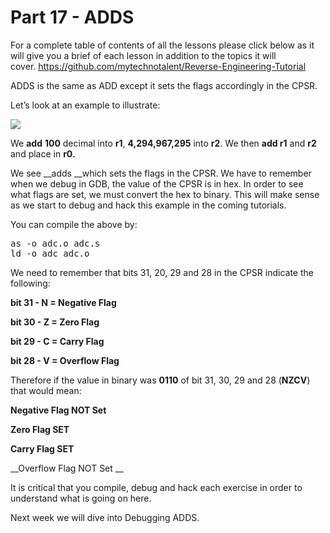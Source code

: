# Part 17 - ADDS

For a complete table of contents of all the lessons please click below as it will give you a brief of each lesson in addition to the topics it will cover.&nbsp;https://github.com/mytechnotalent/Reverse-Engineering-Tutorial

ADDS is the same as ADD except it sets the flags accordingly in the CPSR.

Let’s look at an example to illustrate:

<div class="slate-resizable-image-embed slate-image-embed__resize-full-width"><img src="https://media-exp1.licdn.com/dms/image/C4E12AQFD3TOMO8WqXQ/article-inline_image-shrink_1000_1488/0/1520241718373?e=1614211200&amp;v=beta&amp;t=ptVf0I35SbNxRENxAm8818_AK7FOEbhUcyWNTDvmxmA"/></div>

We __add__ __100__ decimal into __r1__, __4,294,967,295__ into __r2__. We then __add r1__ and __r2__ and place in __r0.__

We see __adds __which sets the flags in the CPSR. We have to remember when we debug in GDB, the value of the CPSR is in hex. In order to see what flags are set, we must convert the hex to binary. This will make sense as we start to debug and hack this example in the coming tutorials.

You can compile the above by:

<pre spellcheck="false">as -o adc.o adc.s
ld -o adc adc.o
</pre>

We need to remember that bits 31, 20, 29 and 28 in the CPSR indicate the following:

__bit 31 - N = Negative Flag__

__bit 30 - Z = Zero Flag__

__bit 29 - C = Carry Flag__

__bit 28 - V = Overflow Flag__

Therefore if the value in binary was __0110__ of bit 31, 30, 29 and 28 (__NZCV__) that would mean:

__Negative Flag NOT Set__

__Zero Flag SET__

__Carry Flag SET__

__Overflow Flag NOT Set __

It is critical that you compile, debug and hack each exercise in order to understand what is going on here.

Next week we will dive into Debugging ADDS.